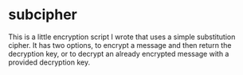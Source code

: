 # subcipher
This is a little encryption script I wrote that uses a simple substitution cipher. It has two options, to encrypt a message and then return the decryption key, or to decrypt an already encrypted message with a provided decryption key.
